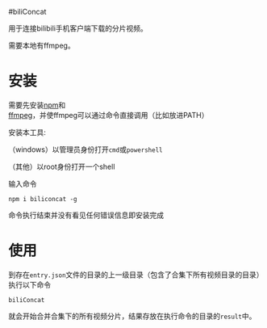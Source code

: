#biliConcat

用于连接bilibili手机客户端下载的分片视频。

需要本地有ffmpeg。

# 安装

需要先安装[npm](https://nodejs.org/en/download/)和[ffmpeg](http://ffmpeg.org/download.html)，并使ffmpeg可以通过命令直接调用（比如放进PATH）

安装本工具:

（windows）以管理员身份打开`cmd`或`powershell`

（其他）以root身份打开一个shell

输入命令
```shell
npm i biliconcat -g
```
命令执行结束并没有看见任何错误信息即安装完成

# 使用

到存在`entry.json`文件的目录的上一级目录（包含了合集下所有视频目录的目录）执行以下命令

```shell
biliConcat
```

就会开始合并合集下的所有视频分片，结果存放在执行命令的目录的`result`中。